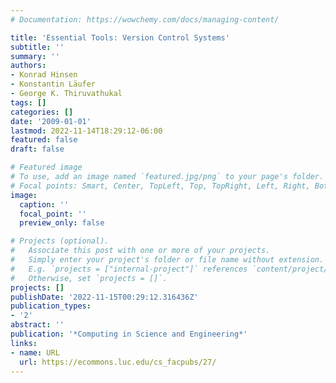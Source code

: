 ```yaml
---
# Documentation: https://wowchemy.com/docs/managing-content/

title: 'Essential Tools: Version Control Systems'
subtitle: ''
summary: ''
authors:
- Konrad Hinsen
- Konstantin Läufer
- George K. Thiruvathukal
tags: []
categories: []
date: '2009-01-01'
lastmod: 2022-11-14T18:29:12-06:00
featured: false
draft: false

# Featured image
# To use, add an image named `featured.jpg/png` to your page's folder.
# Focal points: Smart, Center, TopLeft, Top, TopRight, Left, Right, BottomLeft, Bottom, BottomRight.
image:
  caption: ''
  focal_point: ''
  preview_only: false

# Projects (optional).
#   Associate this post with one or more of your projects.
#   Simply enter your project's folder or file name without extension.
#   E.g. `projects = ["internal-project"]` references `content/project/deep-learning/index.md`.
#   Otherwise, set `projects = []`.
projects: []
publishDate: '2022-11-15T00:29:12.316436Z'
publication_types:
- '2'
abstract: ''
publication: '*Computing in Science and Engineering*'
links:
- name: URL
  url: https://ecommons.luc.edu/cs_facpubs/27/
---
```

